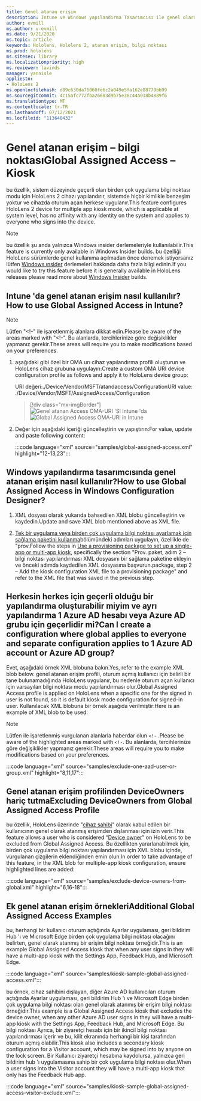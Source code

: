 ```yaml
---
title: Genel atanan erişim
description: Intune ve Windows yapılandırma Tasarımcısı ile genel olarak atanmış erişim Kiisleri için OMA-URI ' y i kullanma kılavuzumuzu kullanmaya başlayın.
author: evmill
ms.author: v-evmill
ms.date: 9/21/2020
ms.topic: article
keywords: Hololens, Hololens 2, atanan erişim, bilgi noktası
ms.prod: hololens
ms.sitesec: library
ms.localizationpriority: high
ms.reviewer: lavinds
manager: yannisle
appliesto:
- HoloLens 2
ms.openlocfilehash: d89c630da76060fe6c2a049e5fa162e88779bb99
ms.sourcegitcommit: 4c15afc772fba26683d9b75e38c44a018b4889f6
ms.translationtype: MT
ms.contentlocale: tr-TR
ms.lasthandoff: 07/12/2021
ms.locfileid: "113640432"
---
```

# <a name="global-assigned-access--kiosk"></a><span data-ttu-id="2ea0d-104">Genel atanan erişim – bilgi noktası</span><span class="sxs-lookup"><span data-stu-id="2ea0d-104">Global Assigned Access – Kiosk</span></span>

<span data-ttu-id="2ea0d-105">bu özellik, sistem düzeyinde geçerli olan birden çok uygulama bilgi noktası modu için HoloLens 2 cihazı yapılandırır, sistemde hiçbir kimlikle benzeşim yoktur ve cihazda oturum açan herkese uygulanır.</span><span class="sxs-lookup"><span data-stu-id="2ea0d-105">This feature configures HoloLens 2 device for multiple app kiosk mode, which is applicable at system level, has no affinity with any identity on the system and applies to everyone who signs into the device.</span></span>

> [!NOTE]
> <span data-ttu-id="2ea0d-106">bu özellik şu anda yalnızca Windows ınsider derlemeleriyle kullanılabilir.</span><span class="sxs-lookup"><span data-stu-id="2ea0d-106">This feature is currently only available in Windows Insider builds.</span></span> <span data-ttu-id="2ea0d-107">bu özelliği HoloLens sürümlerde genel kullanıma açılmadan önce denemek istiyorsanız lütfen [Windows ınsider](hololens-insider.md) derlemeleri hakkında daha fazla bilgi edinin.</span><span class="sxs-lookup"><span data-stu-id="2ea0d-107">If you would like to try this feature before it is generally available in HoloLens releases please read more about [Windows Insider](hololens-insider.md) builds.</span></span>

## <a name="how-to-use-global-assigned-access-in-intune"></a><span data-ttu-id="2ea0d-108">Intune 'da genel atanan erişim nasıl kullanılır?</span><span class="sxs-lookup"><span data-stu-id="2ea0d-108">How to use Global Assigned Access in Intune?</span></span>

> [!NOTE]
> <span data-ttu-id="2ea0d-109">Lütfen "<!-" ile işaretlenmiş alanlara dikkat edin.</span><span class="sxs-lookup"><span data-stu-id="2ea0d-109">Please be aware of the areas marked with "<!-".</span></span> <span data-ttu-id="2ea0d-110">Bu alanlarda, tercihlerinize göre değişiklikler yapmanız gerekir.</span><span class="sxs-lookup"><span data-stu-id="2ea0d-110">These areas will require you to make modifications based on your preferences.</span></span>

1. <span data-ttu-id="2ea0d-111">aşağıdaki gibi özel bir OMA urı cihaz yapılandırma profili oluşturun ve HoloLens cihaz grubuna uygulayın:</span><span class="sxs-lookup"><span data-stu-id="2ea0d-111">Create a custom OMA URI device configuration profile as follows and apply it to HoloLens device group:</span></span>

    <span data-ttu-id="2ea0d-112">URI değeri:./Device/Vendor/MSFT/atandaccess/Configuration</span><span class="sxs-lookup"><span data-stu-id="2ea0d-112">URI value: ./Device/Vendor/MSFT/AssignedAccess/Configuration</span></span>

    > [!div class="mx-imgBorder"]
    > <span data-ttu-id="2ea0d-113">![Genel atanan Access OMA-URI 'SI Intune 'da](images/global-assigned-access-omauri.png)</span><span class="sxs-lookup"><span data-stu-id="2ea0d-113">![Global Assigned Access OMA-URI in Intune](images/global-assigned-access-omauri.png)</span></span>

2. <span data-ttu-id="2ea0d-114">Değer için aşağıdaki içeriği güncelleştirin ve yapıştırın:</span><span class="sxs-lookup"><span data-stu-id="2ea0d-114">For value, update and paste following content:</span></span>

    :::code language="xml" source="samples/global-assigned-access.xml" highlight="12-13,23":::

## <a name="how-to-use-global-assigned-access-in-windows-configuration-designer"></a><span data-ttu-id="2ea0d-115">Windows yapılandırma tasarımcısında genel atanan erişim nasıl kullanılır?</span><span class="sxs-lookup"><span data-stu-id="2ea0d-115">How to use Global Assigned Access in Windows Configuration Designer?</span></span>

1. <span data-ttu-id="2ea0d-116">XML dosyası olarak yukarıda bahsedilen XML blobu güncelleştirin ve kaydedin.</span><span class="sxs-lookup"><span data-stu-id="2ea0d-116">Update and save XML blob mentioned above as XML file.</span></span> 

2. <span data-ttu-id="2ea0d-117">[Tek bir uygulama veya birden çok uygulama bilgi noktası ayarlamak için sağlama paketini kullanma](hololens-kiosk.md#use-a-provisioning-package-to-set-up-a-single-app-or-multi-app-kiosk)bölümündeki adımları uygulayın, özellikle de "prov.</span><span class="sxs-lookup"><span data-stu-id="2ea0d-117">Follow the steps in [Use a provisioning package to set up a single-app or multi-app kiosk](hololens-kiosk.md#use-a-provisioning-package-to-set-up-a-single-app-or-multi-app-kiosk), specifically the section "Prov.</span></span> <span data-ttu-id="2ea0d-118">paket, adım 2 – bilgi noktası yapılandırması XML dosyasını bir sağlama paketine ekleyin ve önceki adımda kaydedilen XML dosyasına başvurun.</span><span class="sxs-lookup"><span data-stu-id="2ea0d-118">package, step 2 – Add the kiosk configuration XML file to a provisioning package" and refer to the XML file that was saved in the previous step.</span></span>

## <a name="can-i-create-a-configuration-where-global-applies-to-everyone-and-separate-configuration-applies-to-1-azure-ad-account-or-azure-ad-group"></a><span data-ttu-id="2ea0d-119">Herkesin herkes için geçerli olduğu bir yapılandırma oluşturabilir miyim ve ayrı yapılandırma 1 Azure AD hesabı veya Azure AD grubu için geçerlidir mi?</span><span class="sxs-lookup"><span data-stu-id="2ea0d-119">Can I create a configuration where global applies to everyone and separate configuration applies to 1 Azure AD account or Azure AD group?</span></span> 

<span data-ttu-id="2ea0d-120">Evet, aşağıdaki örnek XML blobuna bakın.</span><span class="sxs-lookup"><span data-stu-id="2ea0d-120">Yes, refer to the example XML blob below.</span></span> <span data-ttu-id="2ea0d-121">genel atanan erişim profili, oturum açmış kullanıcı için belirli bir tane bulunamadığında HoloLens uygulanır, bu nedenle oturum açan kullanıcı için varsayılan bilgi noktası modu yapılandırması olur.</span><span class="sxs-lookup"><span data-stu-id="2ea0d-121">Global Assigned Access profile is applied on HoloLens when a specific one for the signed in user is not found, so it is default kiosk mode configuration for signed-in user.</span></span>
<span data-ttu-id="2ea0d-122">Kullanılacak XML blobuna bir örnek aşağıda verilmiştir:</span><span class="sxs-lookup"><span data-stu-id="2ea0d-122">Here is an example of XML blob to be used:</span></span>

> [!NOTE]
> <span data-ttu-id="2ea0d-123">Lütfen ile işaretlenmiş vurgulanan alanlarla haberdar olun `<!-` .</span><span class="sxs-lookup"><span data-stu-id="2ea0d-123">Please be aware of the highlighted areas marked with `<!-`.</span></span> <span data-ttu-id="2ea0d-124">Bu alanlarda, tercihlerinize göre değişiklikler yapmanız gerekir.</span><span class="sxs-lookup"><span data-stu-id="2ea0d-124">These areas will require you to make modifications based on your preferences.</span></span>

 :::code language="xml" source="samples/exclude-one-aad-user-or-group.xml" highlight="8,11,17":::

## <a name="excluding-deviceowners-from-global-assigned-access-profile"></a><span data-ttu-id="2ea0d-125">Genel atanan erişim profilinden DeviceOwners hariç tutma</span><span class="sxs-lookup"><span data-stu-id="2ea0d-125">Excluding DeviceOwners from Global Assigned Access Profile</span></span>

<span data-ttu-id="2ea0d-126">bu özellik, HoloLens üzerinde "[cihaz sahibi](security-adminless-os.md)" olarak kabul edilen bir kullanıcının genel olarak atanmış erişimden dışlanması için izin verir.</span><span class="sxs-lookup"><span data-stu-id="2ea0d-126">This feature allows a user who is considered “[Device owner](security-adminless-os.md)" on HoloLens to be excluded from Global Assigned Access.</span></span> <span data-ttu-id="2ea0d-127">Bu özellikten yararlanabilmek için, birden çok uygulama bilgi noktası yapılandırması için XML blobu içinde, vurgulanan çizgilerin eklendiğinden emin olun:</span><span class="sxs-lookup"><span data-stu-id="2ea0d-127">In order to take advantage of this feature, in the XML blob for multiple-app kiosk configuration, ensure highlighted lines are added:</span></span>

 :::code language="xml" source="samples/exclude-device-owners-from-global.xml" highlight="6,16-18":::

## <a name="additional-global-assigned-access-examples"></a><span data-ttu-id="2ea0d-128">Ek genel atanan erişim örnekleri</span><span class="sxs-lookup"><span data-stu-id="2ea0d-128">Additional Global Assigned Access Examples</span></span>

<span data-ttu-id="2ea0d-129">bu, herhangi bir kullanıcı oturum açtığında Ayarlar uygulaması, geri bildirim Hub 'ı ve Microsoft Edge birden çok uygulama bilgi noktası olacağını belirten, genel olarak atanmış bir erişim bilgi noktası örneğidir.</span><span class="sxs-lookup"><span data-stu-id="2ea0d-129">This is an example Global Assigned Access kiosk that when any user signs in they will have a multi-app kiosk with the Settings App, Feedback Hub, and Microsoft Edge.</span></span>

:::code language="xml" source="samples/kiosk-sample-global-assigned-access.xml":::

<span data-ttu-id="2ea0d-130">bu örnek, cihaz sahibini dışlayan, diğer Azure AD kullanıcıları oturum açtığında Ayarlar uygulaması, geri bildirim Hub 'ı ve Microsoft Edge birden çok uygulama bilgi noktası olan genel olarak atanmış bir erişim bilgi noktası örneğidir.</span><span class="sxs-lookup"><span data-stu-id="2ea0d-130">This example is a Global Assigned Access kiosk that excludes the device owner, when any other Azure AD user signs in they will have a multi-app kiosk with the Settings App, Feedback Hub, and Microsoft Edge.</span></span> <span data-ttu-id="2ea0d-131">Bu bilgi noktası Ayrıca, bir ziyaretçi hesabı için bir ikincil bilgi noktası yapılandırması içerir ve bu, kilit ekranında herhangi bir kişi tarafından oturum açmış olabilir.</span><span class="sxs-lookup"><span data-stu-id="2ea0d-131">This kiosk also includes a secondary kiosk configuration for a Visitor account, which may be signed into by anyone on the lock screen.</span></span> <span data-ttu-id="2ea0d-132">Bir Kullanıcı ziyaretçi hesabına kaydolursa, yalnızca geri bildirim hub 'ı uygulamasına sahip bir çok uygulama bilgi noktası olur.</span><span class="sxs-lookup"><span data-stu-id="2ea0d-132">When a user signs into the Visitor account they will have a multi-app kiosk that only has the Feedback Hub app.</span></span>

:::code language="xml" source="samples/kiosk-sample-global-assigned-access-visitor-exclude.xml":::

